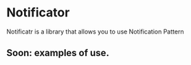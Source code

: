 # Notificator
Notificatr is a library that allows you to use Notification Pattern

## Soon: examples of use.
